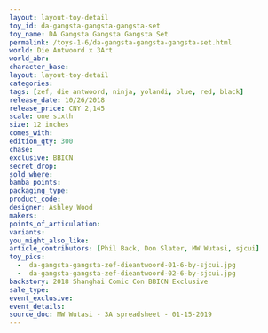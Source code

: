 ```yaml
---
layout: layout-toy-detail 
toy_id: da-gangsta-gangsta-gangsta-set
toy_name: DA Gangsta Gangsta Gangsta Set
permalink: /toys-1-6/da-gangsta-gangsta-gangsta-set.html
world: Die Antwoord x 3Art
world_abr: 
character_base: 
layout: layout-toy-detail
categories: 
tags: [zef, die antwoord, ninja, yolandi, blue, red, black]
release_date: 10/26/2018
release_price: CNY 2,145
scale: one sixth
size: 12 inches
comes_with: 
edition_qty: 300
chase: 
exclusive: BBICN
secret_drop: 
sold_where: 
bamba_points: 
packaging_type: 
product_code:
designer: Ashley Wood
makers: 
points_of_articulation: 
variants: 
you_might_also_like: 
article_contributors: [Phil Back, Don Slater, MW Wutasi, sjcui]
toy_pics: 
  -  da-gangsta-gangsta-zef-dieantwoord-01-6-by-sjcui.jpg
  -  da-gangsta-gangsta-zef-dieantwoord-02-6-by-sjcui.jpg
backstory: 2018 Shanghai Comic Con BBICN Exclusive
sale_type: 
event_exclusive: 
event_details: 
source_doc: MW Wutasi - 3A spreadsheet - 01-15-2019
---
```

